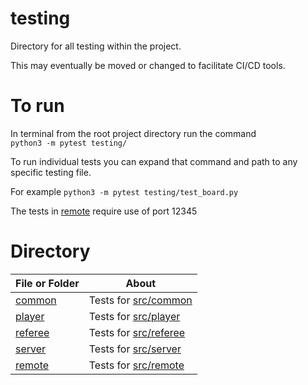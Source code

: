 # testing

Directory for all testing within the project.

This may eventually be moved or changed to facilitate CI/CD tools.

# To run

In terminal from the root project directory run the command\
`python3 -m pytest testing/`

To run individual tests you can expand that command and path to any specific 
testing file.

For example
`python3 -m pytest testing/test_board.py`

The tests in [remote](./remote/README.md) require use of port 12345

# Directory
| File or Folder | About |
| ---            | ---   |
| [common](./common/README.md) | Tests for [src/common](../src/common/README.md) |
| [player](./player/README.md) | Tests for [src/player](../src/player/README.md) |
| [referee](./referee/README.md) | Tests for [src/referee](../src/referee/README.md) |
| [server](./server/README.md) | Tests for [src/server](../src/server/README.md) |
| [remote](./remote/README.md) | Tests for [src/remote](../src/remote/README.md) |